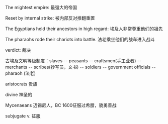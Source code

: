 The mightest empire: 最强大的帝国

Reset by internal strike: 被内部反对推翻重置

The Egyptians held their ancestors in high regard: 埃及人非常尊重他们的祖先

The pharaohs rode their chariots into battle. 法老乘坐他们的战车进入战斗

verdict: 裁决

古埃及文明等级制度：slaves -- peasants -- craftsmen(手工业者) -- merchants -- scribes(抄写员，文书) -- soldiers -- government officials -- pharaoh (法老)

aristocrats 贵族

divine 神圣的

Mycenaeans 迈锡尼人，BC 1600征服过希腊，骁勇善战

subjugate v. 征服
